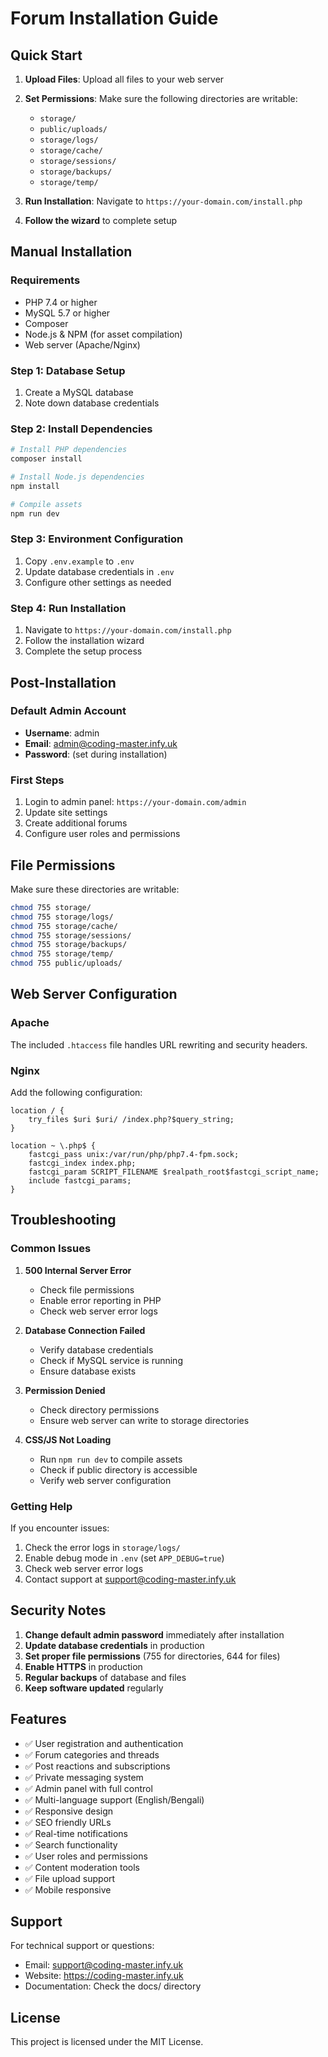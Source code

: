 # Forum Installation Guide

## Quick Start

1. **Upload Files**: Upload all files to your web server
2. **Set Permissions**: Make sure the following directories are writable:
   - `storage/`
   - `public/uploads/`
   - `storage/logs/`
   - `storage/cache/`
   - `storage/sessions/`
   - `storage/backups/`
   - `storage/temp/`

3. **Run Installation**: Navigate to `https://your-domain.com/install.php`
4. **Follow the wizard** to complete setup

## Manual Installation

### Requirements
- PHP 7.4 or higher
- MySQL 5.7 or higher
- Composer
- Node.js & NPM (for asset compilation)
- Web server (Apache/Nginx)

### Step 1: Database Setup
1. Create a MySQL database
2. Note down database credentials

### Step 2: Install Dependencies
```bash
# Install PHP dependencies
composer install

# Install Node.js dependencies
npm install

# Compile assets
npm run dev
```

### Step 3: Environment Configuration
1. Copy `.env.example` to `.env`
2. Update database credentials in `.env`
3. Configure other settings as needed

### Step 4: Run Installation
1. Navigate to `https://your-domain.com/install.php`
2. Follow the installation wizard
3. Complete the setup process

## Post-Installation

### Default Admin Account
- **Username**: admin
- **Email**: admin@coding-master.infy.uk
- **Password**: (set during installation)

### First Steps
1. Login to admin panel: `https://your-domain.com/admin`
2. Update site settings
3. Create additional forums
4. Configure user roles and permissions

## File Permissions

Make sure these directories are writable:
```bash
chmod 755 storage/
chmod 755 storage/logs/
chmod 755 storage/cache/
chmod 755 storage/sessions/
chmod 755 storage/backups/
chmod 755 storage/temp/
chmod 755 public/uploads/
```

## Web Server Configuration

### Apache
The included `.htaccess` file handles URL rewriting and security headers.

### Nginx
Add the following configuration:
```nginx
location / {
    try_files $uri $uri/ /index.php?$query_string;
}

location ~ \.php$ {
    fastcgi_pass unix:/var/run/php/php7.4-fpm.sock;
    fastcgi_index index.php;
    fastcgi_param SCRIPT_FILENAME $realpath_root$fastcgi_script_name;
    include fastcgi_params;
}
```

## Troubleshooting

### Common Issues

1. **500 Internal Server Error**
   - Check file permissions
   - Enable error reporting in PHP
   - Check web server error logs

2. **Database Connection Failed**
   - Verify database credentials
   - Check if MySQL service is running
   - Ensure database exists

3. **Permission Denied**
   - Check directory permissions
   - Ensure web server can write to storage directories

4. **CSS/JS Not Loading**
   - Run `npm run dev` to compile assets
   - Check if public directory is accessible
   - Verify web server configuration

### Getting Help

If you encounter issues:
1. Check the error logs in `storage/logs/`
2. Enable debug mode in `.env` (set `APP_DEBUG=true`)
3. Check web server error logs
4. Contact support at support@coding-master.infy.uk

## Security Notes

1. **Change default admin password** immediately after installation
2. **Update database credentials** in production
3. **Set proper file permissions** (755 for directories, 644 for files)
4. **Enable HTTPS** in production
5. **Regular backups** of database and files
6. **Keep software updated** regularly

## Features

- ✅ User registration and authentication
- ✅ Forum categories and threads
- ✅ Post reactions and subscriptions
- ✅ Private messaging system
- ✅ Admin panel with full control
- ✅ Multi-language support (English/Bengali)
- ✅ Responsive design
- ✅ SEO friendly URLs
- ✅ Real-time notifications
- ✅ Search functionality
- ✅ User roles and permissions
- ✅ Content moderation tools
- ✅ File upload support
- ✅ Mobile responsive

## Support

For technical support or questions:
- Email: support@coding-master.infy.uk
- Website: https://coding-master.infy.uk
- Documentation: Check the docs/ directory

## License

This project is licensed under the MIT License.